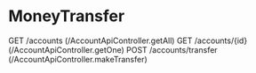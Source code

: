 # MoneyTransfer

GET  /accounts                 (/AccountApiController.getAll)
  GET  /accounts/{id}          (/AccountApiController.getOne)
  POST /accounts/transfer      (/AccountApiController.makeTransfer)
